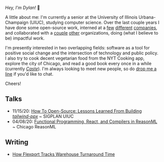 _Hey, I'm Dylan!_ 👋

A little about me: I'm currently a senior at the University of Illinois
Urbana-Champaign (UIUC), studying computer science. Over the last couple years I have done some open-source
work, interned at
a [few](https://flexport.com) [different](https://draftbit.com)
[companies](https://relativity.com), and collaborated with a [couple](https://pritzker.uchicago.edu/) [other](https://www.artic.edu/) organizations, doing (what I believe to be) impactful work.

I'm presently interested in two overlapping fields: software as a tool for
positive social change and the intersection of technology and public policy.
I also try to cook decent vegetarian food from the NYT Cooking app, explore the
city of Chicago, and read a good book every once in a while (currently [_Caste_](https://www.isabelwilkerson.com/)).
I'm always looking to meet new people, so do [drop me a line](mailto:dylanirlbeck@gmail.com) if
you'd like to chat.

Cheers!

## Talks

- 11/15/20: [How To Open-Source: Lessons Learned From Building _tailwind-ppx_](https://youtu.be/SntggdbJ_Is) ~ SIGPLAN UIUC
- 04/08/20: [Functional Programming, React, and Compilers in ReasonML](https://youtu.be/D_ybZoJKQSE)         ~ Chicago ReasonML

## Writing

- [How Flexport Tracks Warehouse Turnaround Time](https://flexport.engineering/how-flexport-tracks-warehouse-turnaround-time-3f744363c6d3)
